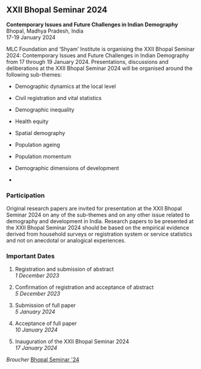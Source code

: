 ## XXII Bhopal Seminar 2024

**Contemporary Issues and Future Challenges in Indian Demography** <br>
Bhopal, Madhya Pradesh, India <br>
17-19 January 2024 <br>

MLC Foundation and ‘Shyam’ Institute is organising the XXII Bhopal Seminar 2024: Contemporary Issues and Future Challenges in Indian Demography from 17 through 19 January 2024. Presentations, discussions and deliberations at the XXII Bhopal Seminar 2024 will be organised around the following sub-themes:

* Demographic dynamics at the local level

* Civil registration and vital statistics

* Demographic inequality

* Health equity

* Spatial demography

* Population ageing

* Population momentum

* Demographic dimensions of development

* 
### Participation

Original research papers are invited for presentation at the XXII Bhopal Seminar 2024 on any of the sub-themes and on any other issue related to demography and development in India. Research papers to be presented at the XXII Bhopal Seminar 2024 should be based on the empirical evidence derived from household surveys or registration system or service statistics and not on anecdotal or analogical experiences.

### Important Dates

1. Registration and submission of abstract
    <br> *1 December 2023*

2. Confirmation of registration and acceptance of abstract
    <br> *5 December 2023*

3. Submission of full paper
    <br> *5 January 2024*

4. Acceptance of full paper
    <br> *10 January 2024*

5. Inauguration of the XXII Bhopal Seminar 2024
    <br> *17 January 2024*


*Broucher*
[Bhopal Seminar '24](https://www.shyaminstitute.in/sem24.pdf)